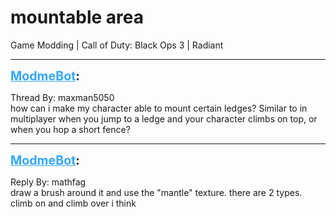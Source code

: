 # mountable area
Game Modding | Call of Duty: Black Ops 3 | Radiant

---
<strong style="font-size: 1.4em;"><span style="text-decoration: underline;text-decoration-color: #34a7f9;"><span style="color:#34a7f9;">ModmeBot</span></span>:</strong>

<p>Thread By: maxman5050<br />how can i make my character able to mount certain ledges? Similar to in multiplayer when you jump to a ledge and your character climbs on top, or when you hop a short fence?</p>

---
<strong style="font-size: 1.4em;"><span style="text-decoration: underline;text-decoration-color: #34a7f9;"><span style="color:#34a7f9;">ModmeBot</span></span>:</strong>

<p>Reply By: mathfag<br />draw a brush around it and use the &quot;mantle&quot; texture. there are 2 types. climb on and climb over i think</p>
